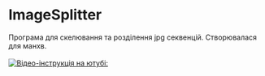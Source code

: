 # ImageSplitter
Програма для скелювання та розділення jpg секвенцій. Створювалася для манхв.<br/><br/>
 [![Відео-інструкція на ютубі:](https://img.shields.io/badge/-Відео_на_ютубі-090909?style=for-the-badge&logo=YouTube)](https://github.com/Bigidan/LocalizationFileIntoUA/tree/main/LocFiles/TrickyTowers)<br/>
